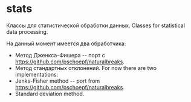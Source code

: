 # stats
Классы для статистической обработки данных.
Classes for statistical data processing.

На данный момент имеется два обработчика:
  * Метод Дженкса-Фишера -- порт с https://github.com/pschoepf/naturalbreaks.
  * Метод стандартных отклонений.
For now there are two implementations:
  * Jenks-Fisher method -- port from https://github.com/pschoepf/naturalbreaks.
  * Standard deviation method.

